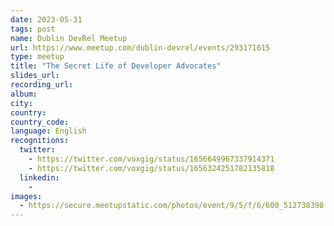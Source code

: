 ```yaml
---
date: 2023-05-31
tags: post
name: Dublin DevRel Meetup
url: https://www.meetup.com/dublin-devrel/events/293171615
type: meetup
title: "The Secret Life of Developer Advocates"
slides_url:
recording_url: 
album: 
city: 
country: 
country_code: 
language: English
recognitions:
  twitter:
    - https://twitter.com/voxgig/status/1656649967337914371
    - https://twitter.com/voxgig/status/1656324251782135818
  linkedin:
    - 
images:
  - https://secure.meetupstatic.com/photos/event/9/5/f/6/600_512738390.webp?w=750
---
```

